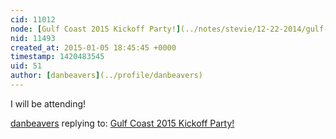 ```yaml
---
cid: 11012
node: [Gulf Coast 2015 Kickoff Party!](../notes/stevie/12-22-2014/gulf-coast-kickoff-party)
nid: 11493
created_at: 2015-01-05 18:45:45 +0000
timestamp: 1420483545
uid: 51
author: [danbeavers](../profile/danbeavers)
---
```


I will be attending!

[danbeavers](../profile/danbeavers) replying to: [Gulf Coast 2015 Kickoff Party!](../notes/stevie/12-22-2014/gulf-coast-kickoff-party)

